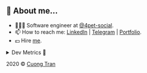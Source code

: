 ## 🦄 About me...

- 🧑🏻‍💻 Software engineer at [@4pet-social](https://github.com/4pet-social).
- 📫 How to reach me: [LinkedIn](https://linkedin.com/in/103cuong) | [Telegram](https://t.me/cuong103) | [Portfolio](https://103cuong.github.io/).
- 💵 Hire [me](mailto:103cuong@gmail.com).

<details><summary>Dev Metrics 💅</summary>

<!--START_SECTION:waka-->
![Profile Views](http://img.shields.io/badge/Profile%20Views-8-blue)

![Lines of code](https://img.shields.io/badge/From%20Hello%20World%20I%27ve%20Written-17.5%20million%20lines%20of%20code-blue)

**🐱 My Github Data** 

> 📦 503.2 kB Used in Github's Storage 
 > 
> 💼 Opted to Hire
 > 
> 📜 169 Public Repositories
 > 
> 🔑 0 Private Repository 
 > 
**I'm a Night 🦉** 

```text
🌞 Morning    34 commits     ███░░░░░░░░░░░░░░░░░░░░░░   11.6% 
🌆 Daytime    100 commits    ████████░░░░░░░░░░░░░░░░░   34.13% 
🌃 Evening    91 commits     ███████░░░░░░░░░░░░░░░░░░   31.06% 
🌙 Night      68 commits     █████░░░░░░░░░░░░░░░░░░░░   23.21%

```
📅 **I'm Most Productive on Tuesday** 

```text
Monday       43 commits     ███░░░░░░░░░░░░░░░░░░░░░░   14.68% 
Tuesday      55 commits     ████░░░░░░░░░░░░░░░░░░░░░   18.77% 
Wednesday    34 commits     ███░░░░░░░░░░░░░░░░░░░░░░   11.6% 
Thursday     41 commits     ███░░░░░░░░░░░░░░░░░░░░░░   13.99% 
Friday       27 commits     ██░░░░░░░░░░░░░░░░░░░░░░░   9.22% 
Saturday     39 commits     ███░░░░░░░░░░░░░░░░░░░░░░   13.31% 
Sunday       54 commits     ████░░░░░░░░░░░░░░░░░░░░░   18.43%

```


📊 **This Week I Spent My Time On** 

```text
⌚︎ Time Zone: Asia/Ho_Chi_Minh

💬 Programming Languages: 
Java                     26 hrs 34 mins      ████████████████░░░░░░░░░   64.17% 
YAML                     6 hrs 28 mins       ████░░░░░░░░░░░░░░░░░░░░░   15.65% 
JSON                     2 hrs 2 mins        █░░░░░░░░░░░░░░░░░░░░░░░░   4.91% 
Properties               1 hr 53 mins        █░░░░░░░░░░░░░░░░░░░░░░░░   4.56% 
TypeScript               1 hr 41 mins        █░░░░░░░░░░░░░░░░░░░░░░░░   4.1%

🔥 Editors: 
IntelliJ                 27 hrs 7 mins       ████████████████░░░░░░░░░   65.5% 
WebStorm                 8 hrs 24 mins       █████░░░░░░░░░░░░░░░░░░░░   20.32% 
VS Code                  5 hrs 50 mins       ███░░░░░░░░░░░░░░░░░░░░░░   14.1% 
Sublime Text             2 mins              ░░░░░░░░░░░░░░░░░░░░░░░░░   0.09%

💻 Operating System: 
Mac                      23 hrs 54 mins      ██████████████░░░░░░░░░░░   57.72% 
Linux                    17 hrs 30 mins      ██████████░░░░░░░░░░░░░░░   42.28%

```

**I Mostly Code in TypeScript** 

```text
TypeScript               44 repos            ███████████░░░░░░░░░░░░░░   44.44% 
JavaScript               23 repos            █████░░░░░░░░░░░░░░░░░░░░   23.23% 
Go                       18 repos            ████░░░░░░░░░░░░░░░░░░░░░   18.18% 
Shell                    3 repos             ░░░░░░░░░░░░░░░░░░░░░░░░░   3.03% 
Dart                     2 repos             ░░░░░░░░░░░░░░░░░░░░░░░░░   2.02%

```



<!--END_SECTION:waka-->
</details>

2020 © [Cuong Tran](https://github.com/103cuong)
